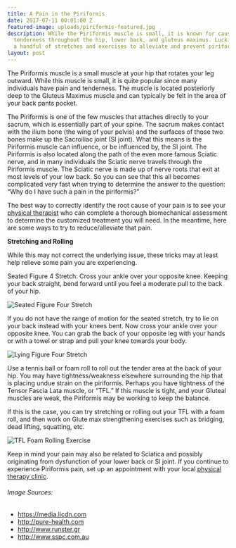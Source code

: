 ```yaml
---
title: A Pain in the Piriformis
date: 2017-07-11 00:01:00 Z
featured-image: uploads/piriformis-featured.jpg
description: While the Piriformis muscle is small, it is known for causing pain and
  tenderness throughout the hip, lower back, and gluteus maximus. Luckily there are
  a handful of stretches and exercises to alleviate and prevent piriformis issues.
layout: post
---
```


The Piriformis muscle is a small muscle at your hip that rotates your leg outward. While this muscle is small, it is quite popular since many individuals have pain and tenderness. The muscle is located posteriorly deep to the Gluteus Maximus muscle and can typically be felt in the area of your back pants pocket.

The Piriformis is one of the few muscles that attaches directly to your sacrum, which is essentially part of your spine. The sacrum makes contact with the ilium bone (the wing of your pelvis) and the surfaces of those two bones make up the Sacroiliac joint (SI joint). What this means is the Piriformis muscle can influence, or be influenced by, the SI joint. The Piriformis is also located along the path of the even more famous Sciatic nerve, and in many individuals the Sciatic nerve travels through the Piriformis muscle. The Sciatic nerve is made up of nerve roots that exit at most levels of your low back. So you can see that this all becomes complicated very fast when trying to determine the answer to the question: “Why do I have such a pain in the piriformis?”

The best way to correctly identify the root cause of your pain is to see your [physical therapist](/) who can complete a thorough biomechanical assessment to determine the customized treatment you will need. In the meantime, here are some ways to try to reduce/alleviate that pain.

**Stretching and Rolling**

While this may not correct the underlying issue, these tricks may at least help relieve some pain you are experiencing.

Seated Figure 4 Stretch: Cross your ankle over your opposite knee. Keeping your back straight, bend forward until you feel a moderate pull to the back of your hip.

![Seated Figure Four Stretch](http://pure-health.com/wp-content/uploads/2016/03/piriformis-stretch1-.jpg "Seated Figure Four Stretch")

If you do not have the range of motion for the seated stretch, try to lie on your back instead with your knees bent. Now cross your ankle over your opposite knee. You can grab the back of your opposite leg with your hands or with a towel or strap and pull your knee towards your body.

![Lying Figure Four Stretch](http://www.runster.gr/wp-content/uploads/2016/11/htng.jpeg "Lying Figure Four Stretch")

Use a tennis ball or foam roll to roll out the tender area at the back of your hip. You may have tightness/weakness elsewhere surrounding the hip that is placing undue strain on the piriformis. Perhaps you have tightness of the Tensor Fascia Lata muscle, or “TFL.” If this muscle is tight, and your Gluteal muscles are weak, the Piriformis may be working to keep the balance.

If this is the case, you can try stretching or rolling out your TFL with a foam roll, and then work on Glute max strengthening exercises such as bridging, dead lifting, squatting, etc.

![TFL Foam Rolling Exercise](http://www.sspc.com.au/wp-content/uploads/2016/08/itbrOLLING.jpg "TFL Foam Rolling Exercise")

Keep in mind your pain may also be related to Sciatica and possibly originating from dysfunction of your lower back or SI joint. If you continue to experience Piriformis pain, set up an appointment with your local [physical therapy clinic](/).

###### Image Sources:
- https://media.licdn.com
- http://pure-health.com
- http://www.runster.gr
- http://www.sspc.com.au
